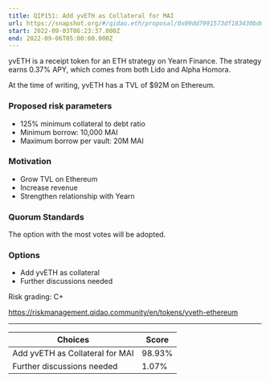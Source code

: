 ```yaml
---
title: QIP151: Add yvETH as Collateral for MAI
url: https://snapshot.org/#/qidao.eth/proposal/0x09dd7991573df183430bd6a90ad2f8ef164d38294dd3b0763bcc97d59cfb29b7
start: 2022-09-03T06:23:37.000Z
end: 2022-09-06T05:00:00.000Z
---
```

yvETH is a receipt token for an ETH strategy on Yearn Finance. The strategy earns 0.37% APY, which comes from both Lido and Alpha Homora.

At the time of writing, yvETH has a TVL of $92M on Ethereum. 

### Proposed risk parameters

* 125% minimum collateral to debt ratio
* Minimum borrow: 10,000 MAI
* Maximum borrow per vault: 20M MAI

### Motivation

* Grow TVL on Ethereum
* Increase revenue
* Strengthen relationship with Yearn

### Quorum Standards

The option with the most votes will be adopted.

### Options

* Add yvETH as collateral
* Further discussions needed

Risk grading: C+

https://riskmanagement.qidao.community/en/tokens/yveth-ethereum 

---
| Choices | Score |
| --- | --- |
| Add yvETH as Collateral for MAI | 98.93% |
| Further discussions needed | 1.07% |

